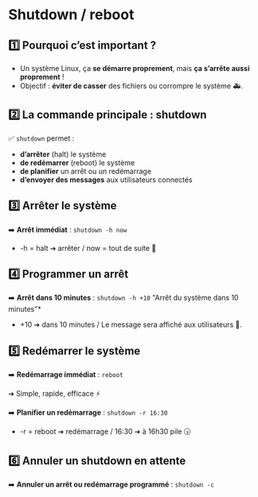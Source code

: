 # Shutdown / reboot

## **1️⃣ Pourquoi c’est important ?**

- Un système Linux, ça **se démarre proprement**, mais **ça s’arrête aussi proprement** !
- Objectif : **éviter de casser** des fichiers ou corrompre le système 🚑.


## **2️⃣ La commande principale : shutdown**

✅ `shutdown` permet :

- **d’arrêter** (halt) le système
- **de redémarrer** (reboot) le système
- **de planifier** un arrêt ou un redémarrage
- **d’envoyer des messages** aux utilisateurs connectés



## **3️⃣ Arrêter le système**

➡️ **Arrêt immédiat** : `shutdown -h now`

- -h = halt ➔ arrêter / now = tout de suite 🚀



## **4️⃣ Programmer un arrêt**

➡️ **Arrêt dans 10 minutes** : `shutdown -h +10` "Arrêt du système dans 10 minutes"*

- +10 ➔ dans 10 minutes / Le message sera affiché aux utilisateurs 📢.



## **5️⃣ Redémarrer le système**

➡️ **Redémarrage immédiat** : `reboot`

➔ Simple, rapide, efficace ⚡

➡️ **Planifier un redémarrage** : `shutdown -r 16:30`

- -r = reboot ➔ redémarrage / 16:30 ➔ à 16h30 pile 🕟



## **6️⃣ Annuler un shutdown en attente**

➡️ **Annuler un arrêt ou redémarrage programmé** : `shutdown -c`


